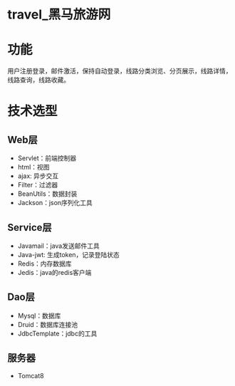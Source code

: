 # travel_黑马旅游网
# 功能
用户注册登录，邮件激活，保持自动登录，线路分类浏览、分页展示，线路详情，线路查询，线路收藏。
# 技术选型
## Web层
- Servlet：前端控制器
- html：视图
- ajax: 异步交互
- Filter：过滤器
- BeanUtils：数据封装
- Jackson：json序列化工具
## Service层
- Javamail：java发送邮件工具
- Java-jwt: 生成token，记录登陆状态
- Redis：内存数据库
- Jedis：java的redis客户端
## Dao层
- Mysql：数据库
- Druid：数据库连接池
- JdbcTemplate：jdbc的工具
## 服务器
- Tomcat8
